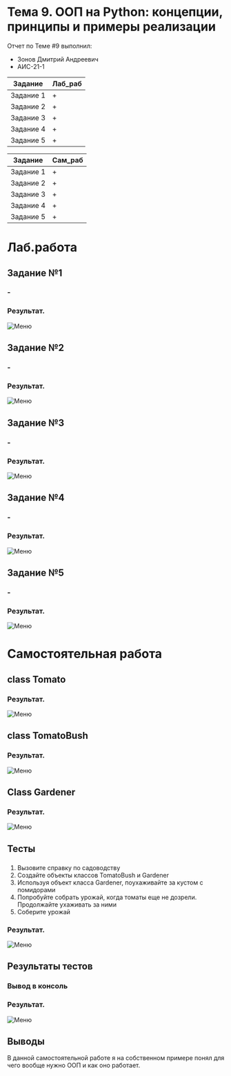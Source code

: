 # Тема 9. ООП на Python: концепции, принципы и примеры реализации
Отчет по Теме #9 выполнил:
- Зонов Дмитрий Андреевич
- АИС-21-1

| Задание | Лаб_раб | 
| ------ | ------ | 
| Задание 1 | + |
| Задание 2 | + |
| Задание 3 | + |
| Задание 4 | + |
| Задание 5 | + |

| Задание | Сам_раб | 
| ------ | ------ | 
| Задание 1 | + |
| Задание 2 | + |
| Задание 3 | + |
| Задание 4 | + |
| Задание 5 | + |

# Лаб.работа
## Задание №1
### -

### Результат.
![Меню](https://github.com/Dreamcaster70/Software_engineering/blob/Tema_9/pic9/lab/1%20-%20Uh8pITL.png)

## Задание №2
### -

### Результат.
![Меню](https://github.com/Dreamcaster70/Software_engineering/blob/Tema_9/pic9/lab/2%20-%20Uv9Nbsf.png)

## Задание №3
### -

### Результат.
![Меню](https://github.com/Dreamcaster70/Software_engineering/blob/Tema_9/pic9/lab/3%20-%200MnEGqO.png)

## Задание №4
### -

### Результат.
![Меню](https://github.com/Dreamcaster70/Software_engineering/blob/Tema_9/pic9/lab/4%20-%20NLiNXGH.png)

## Задание №5
### -

### Результат.
![Меню](https://github.com/Dreamcaster70/Software_engineering/blob/Tema_9/pic9/lab/5%20-%20IjIsoUl.png)


# Самостоятельная работа
## class Tomato
###  

### Результат.
![Меню](https://github.com/Dreamcaster70/Software_engineering/blob/Tema_9/pic9/sam/2%20-%20de4HCOH.png)


## class TomatoBush
### 

### Результат.
![Меню](https://github.com/Dreamcaster70/Software_engineering/blob/Tema_9/pic9/sam/3%20-%20PiiuWvS.png)


## Class Gardener 
### 
### Результат.
![Меню](https://github.com/Dreamcaster70/Software_engineering/blob/Tema_9/pic9/sam/4%20-%20xSCpSDv.png)

  
## Тесты
### 
1) Вызовите справку по садоводству
2) Создайте объекты классов TomatoBush и Gardener
3) Используя объект класса Gardener, поухаживайте за кустом с
помидорами
4) Попробуйте собрать урожай, когда томаты еще не дозрели.
Продолжайте ухаживать за ними
5) Соберите урожай

### Результат.
![Меню](https://github.com/Dreamcaster70/Software_engineering/blob/Tema_9/pic9/sam/5%20-%20G6SQU2s.png)


## Результаты тестов
### Вывод в консоль
### Результат.
![Меню](https://github.com/Dreamcaster70/Software_engineering/blob/Tema_9/pic9/sam/6%20-%20zT7KiwB.png)

## Выводы
В данной самостоятельной работе я на собственном примере понял для чего вообще нужно ООП и как оно работает.
